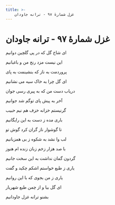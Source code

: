 ```yaml
---
title: >-
    غزل شمارهٔ ۹۷ - ترانه جاودان
---
```

# غزل شمارهٔ ۹۷ - ترانه جاودان

<div class="b" id="bn1"><div class="m1"><p>ای شاخ گل که در پی گلچین دوانیم</p></div>
<div class="m2"><p>این نیست مزد رنج من و باغبانیم</p></div></div>
<div class="b" id="bn2"><div class="m1"><p>پروردمت به ناز که بنشینمت به پای</p></div>
<div class="m2"><p>ای گل چرا به خاک سیه می نشانیم</p></div></div>
<div class="b" id="bn3"><div class="m1"><p>دریاب دست من که به پیری رسی جوان</p></div>
<div class="m2"><p>آخر به پیش پای توگم شد جوانیم</p></div></div>
<div class="b" id="bn4"><div class="m1"><p>گرنیستم خزانه خزف هم نیم حبیب</p></div>
<div class="m2"><p>باری مده ز دست به این رایگانیم</p></div></div>
<div class="b" id="bn5"><div class="m1"><p>تا گوشوار ناز گران کرد گوش تو</p></div>
<div class="m2"><p>لب وا نشد به شکوه ز بی همزبانیم</p></div></div>
<div class="b" id="bn6"><div class="m1"><p>با صد هزار زخم زبان زنده ام هنوز</p></div>
<div class="m2"><p>گردون گمان نداشت به این سخت جانیم</p></div></div>
<div class="b" id="bn7"><div class="m1"><p>یاری ز طبع خواستم اشکم چکید و گفت</p></div>
<div class="m2"><p>یاری ز من بجوی که با این روانیم</p></div></div>
<div class="b" id="bn8"><div class="m1"><p>ای گل بیا و از چمن طبع شهریار</p></div>
<div class="m2"><p>بشنو ترانه غزل جاودانیم</p></div></div>
